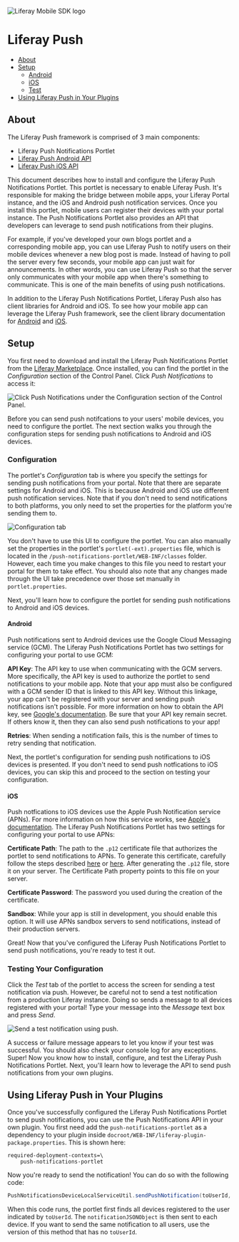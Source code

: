 ![Liferay Mobile SDK logo](https://github.com/brunofarache/liferay-mobile-sdk/raw/master/logo.png)

# Liferay Push

* [About](#about)
* [Setup](#setup)
	* [Android](#android)
	* [iOS](#ios)
	* [Test](#testing-your-configuration)
* [Using Liferay Push in Your Plugins](#using-liferay-push-in-your-plugins)

## About

The Liferay Push framework is comprised of 3 main components:

* Liferay Push Notifications Portlet
* [Liferay Push Android API](https://github.com/brunofarache/liferay-push-android/blob/master/README.md)
* [Liferay Push iOS API](https://github.com/brunofarache/liferay-push-ios/blob/master/README.md)

This document describes how to install and configure the Liferay Push Notifications Portlet. This portlet is necessary to enable Liferay Push. It's responsible for making the bridge between mobile apps, your Liferay Portal instance, and the iOS and Android push notification services. Once you install this portlet, mobile users can register their devices with your portal instance. The Push Notifications Portlet also provides an API that developers can leverage to send push notifications from their plugins.

For example, if you've developed your own blogs portlet and a corresponding mobile app, you can use Liferay Push to notify users on their mobile devices whenever a new blog post is made. Instead of having to poll the server every few seconds, your mobile app can just wait for announcements. In other words, you can use Liferay Push so that the server only communicates with your mobile app when there's something to communicate. This is one of the main benefits of using push notifications.

In addition to the Liferay Push Notifications Portlet, Liferay Push also has client libraries for Android and iOS. To see how your mobile app can leverage the Liferay Push framework, see the client library documentation for [Android](android/README.md) and [iOS](ios/README.md). 

## Setup

You first need to download and install the Liferay Push Notifications Portlet from the [Liferay Marketplace](https://www.liferay.com/marketplace/-/mp/application/48439053). Once installed, you can find the portlet in the *Configuration* section of the Control Panel. Click *Push Notifications* to access it: 

![Click *Push Notifications* under the *Configuration* section of the Control Panel.](./images/controlpanel.png)

Before you can send push notifcations to your users' mobile devices, you need to configure the portlet. The next section walks you through the configuration steps for sending push notifications to Android and iOS devices.

### Configuration

The portlet's *Configuration* tab is where you specify the settings for sending push notifications from your portal. Note that there are separate settings for Android and iOS. This is because Android and iOS use different push notification services. Note that if you don't need to send notifications to both platforms, you only need to set the properties for the platform you're sending them to.

![Configuration tab](./images/configuration.png)

You don't have to use this UI to configure the portlet. You can also manually set the properties in the portlet's `portlet(-ext).properties` file, which is located in the `/push-notifications-portlet/WEB-INF/classes` folder. However, each time you make changes to this file you need to restart your portal for them to take effect. You should also note that any changes made through the UI take precedence over those set manually in `portlet.properties`.

Next, you'll learn how to configure the portlet for sending push notifications to Android and iOS devices.

#### Android

Push notifications sent to Android devices use the Google Cloud Messaging service (GCM). The Liferay Push Notifications Portlet has two settings for configuring your portal to use GCM:

**API Key**: The API key to use when communicating with the GCM servers. More specifically, the API key is used to authorize the portlet to send notifications to your mobile app. Note that your app must also be configured with a GCM sender ID that is linked to this API key. Without this linkage, your app can't be registered with your server and sending push notifications isn't possible. For more information on how to obtain the API key, see [Google's documentation](https://developer.android.com/google/gcm/gs.html#access-key). Be sure that your API key remain secret. If others know it, then they can also send push notifications to your app!

**Retries**: When sending a notification fails, this is the number of times to retry sending that notification. 

Next, the portlet's configuration for sending push notifications to iOS devices is presented. If you don't need to send push notfications to iOS devices, you can skip this and proceed to the section on testing your configuration.

#### iOS

Push notfications to iOS devices use the Apple Push Notification service (APNs). For more information on how this service works, see [Apple's documentation](https://developer.apple.com/library/ios/documentation/NetworkingInternet/Conceptual/RemoteNotificationsPG/Chapters/ApplePushService.html). The Liferay Push Notifications Portlet has two settings for configuring your portal to use APNs: 

**Certificate Path**: The path to the `.p12` certificate file that authorizes the portlet to send notifications to APNs. To generate this certificate, carefully follow the steps described [here](https://parse.com/tutorials/ios-push-notifications) or [here](http://www.raywenderlich.com/32960/apple-push-notification-services-in-ios-6-tutorial-part-1). After generating the `.p12` file, store it on your server. The Certificate Path property points to this file on your server.

**Certificate Password**: The password you used during the creation of the certificate.

**Sandbox**: While your app is still in development, you should enable this option. It will use APNs sandbox servers to send notifications, instead of their production servers.

Great! Now that you've configured the Liferay Push Notifications Portlet to send 
push notifications, you're ready to test it out.

### Testing Your Configuration

Click the *Test* tab of the portlet to access the screen for sending a test notification via push. However, be careful not to send a test notification from a production Liferay instance. Doing so sends a message to all devices registered with your portal! Type your message into the *Message* text box and press *Send*.

![Send a test notification using push.](./images/testing.png)

A success or failure message appears to let you know if your test was successful. You should also check your console log for any exceptions. Super! Now you know how to install, configure, and test the Liferay Push Notifications Portlet. Next, you'll learn how to leverage the API to send push notifications from your own plugins.

## Using Liferay Push in Your Plugins

Once you've successfully configured the Liferay Push Notifications Portlet to send push notifications, you can use the Push Notifications API in your own plugin. You first need add the `push-notifications-portlet` as a dependency to your plugin inside `docroot/WEB-INF/liferay-plugin-package.properties`. This is shown here:

    required-deployment-contexts=\
        push-notifications-portlet

Now you're ready to send the notification! You can do so with the following code:

```java
PushNotificationsDeviceLocalServiceUtil.sendPushNotification(toUserId, notificationJSONObject);
```

When this code runs, the portlet first finds all devices registered to the user indicated by `toUserId`. The `notificationJSONObject` is then sent to each device. If you want to send the same notification to all users, use the version of this method that has no `toUserId`.
